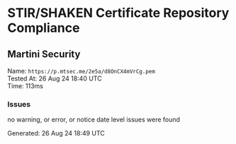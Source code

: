 # STIR/SHAKEN Certificate Repository Compliance

## Martini Security

Name: `https://p.mtsec.me/2e5a/d8OnCX4mVrCg.pem`\
Tested At: 26 Aug 24 18:40 UTC\
Time: 113ms

### Issues

no warning, or error, or notice date level issues were found

Generated: 26 Aug 24 18:49 UTC